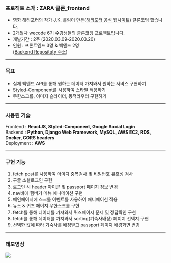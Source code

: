 ### 프로젝트 소개 : ZARA 클론\_frontend

- 영화 해리포터의 작가 J.K. 롤링이 만든([해리포터 공식 웹사이트](https://www.wizardingworld.com/)) 클론코딩 했습니다.
- 2개월차 wecode 6기 수강생들의 클론코딩 프로젝트입니다.
- 개발기간 : 2주 (2020.03.09-2020.03.20)
- 인원 : 프론트엔드 3명 & 백엔드 2명  
  ([Backend Repositoty 주소](https://github.com/wecode-bootcamp-korea/wezard-backend))

---

### 목표

- 실제 백엔드 API를 통해 원하는 데이터 가져와서 원하는 서비스 구현하기
- Styled-Component를 사용하여 스타일 적용하기
- 무한스크롤, 이미지 슬라이더, 동적라우터 구현하기

---

### 사용된 기술

Frontend : **ReactJS, Styled-Component, Google Social Login**  
Backend : **Python, Django Web Framework, MySQL, AWS EC2, RDS, Docker, CORS headers**  
Deployment : **AWS**

---

### 구현 기능

1. fetch post를 사용하여 아이디 중복검사 및 비밀번호 유효성 검사
2. 구글 소셜로그인 구현
3. 로그인 시 header 아이콘 및 passport 페이지 정보 변경
4. nav바에 햄버거 메뉴 에니메이션 구현
5. 메인페이지에 스크롤 이벤트를 사용하여 애니메이션 적용
6. 뉴스 & 퀴즈 페이지 무한스크롤 구현
7. fetch를 통해 데이터를 가져와서 퀴즈페이지 문제 및 정답확인 구현
8. fetch를 통해 데이터를 가져와서 sorting(기숙사배정) 페이지 선택지 구현
9. 선택한 값에 따라 기숙사를 배정받고 passport 페이지 배경화면 변경

---

### 데모영상

[![](./Images/readme.png)](https://youtu.be/Ly-o9a1oEkg)
